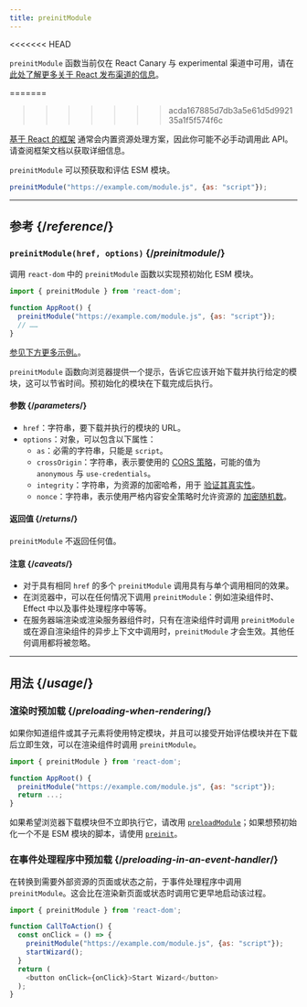 ```yaml
---
title: preinitModule
---
```


<<<<<<< HEAD
<Canary>

`preinitModule` 函数当前仅在 React Canary 与 experimental 渠道中可用，请在 [此处了解更多关于 React 发布渠道的信息](/community/versioning-policy#all-release-channels)。

</Canary>

=======
>>>>>>> acda167885d7db3a5e61d5d992135a1f5f574f6c
<Note>

[基于 React 的框架](/learn/start-a-new-react-project) 通常会内置资源处理方案，因此你可能不必手动调用此 API。请查阅框架文档以获取详细信息。

</Note>

<Intro>

`preinitModule` 可以预获取和评估 ESM 模块。

```js
preinitModule("https://example.com/module.js", {as: "script"});
```

</Intro>

<InlineToc />

---

## 参考 {/*reference*/}

### `preinitModule(href, options)` {/*preinitmodule*/}

调用 `react-dom` 中的 `preinitModule` 函数以实现预初始化 ESM 模块。

```js
import { preinitModule } from 'react-dom';

function AppRoot() {
  preinitModule("https://example.com/module.js", {as: "script"});
  // ……
}

```

[参见下方更多示例。](#usage)。

`preinitModule` 函数向浏览器提供一个提示，告诉它应该开始下载并执行给定的模块，这可以节省时间。预初始化的模块在下载完成后执行。

#### 参数 {/*parameters*/}

* `href`：字符串，要下载并执行的模块的 URL。
* `options`：对象，可以包含以下属性：
  *  `as`：必需的字符串，只能是 `script`。
  *  `crossOrigin`：字符串，表示要使用的 [CORS 策略](https://developer.mozilla.org/zh-CN/docs/Web/HTML/Attributes/crossorigin)，可能的值为 `anonymous` 与 `use-credentials`。
  *  `integrity`：字符串，为资源的加密哈希，用于 [验证其真实性](https://developer.mozilla.org/zh-CN/docs/Web/Security/Subresource_Integrity)。
  *  `nonce`：字符串，表示使用严格内容安全策略时允许资源的 [加密随机数](https://developer.mozilla.org/zh-CN/docs/Web/HTML/Global_attributes/nonce)。

#### 返回值 {/*returns*/}

`preinitModule` 不返回任何值。

#### 注意 {/*caveats*/}

* 对于具有相同 `href` 的多个 `preinitModule` 调用具有与单个调用相同的效果。
* 在浏览器中，可以在任何情况下调用 `preinitModule`：例如渲染组件时、Effect 中以及事件处理程序中等等。
* 在服务器端渲染或渲染服务器组件时，只有在渲染组件时调用 `preinitModule` 或在源自渲染组件的异步上下文中调用时，`preinitModule` 才会生效。其他任何调用都将被忽略。

---

## 用法 {/*usage*/}

### 渲染时预加载 {/*preloading-when-rendering*/}

如果你知道组件或其子元素将使用特定模块，并且可以接受开始评估模块并在下载后立即生效，可以在渲染组件时调用 `preinitModule`。

```js
import { preinitModule } from 'react-dom';

function AppRoot() {
  preinitModule("https://example.com/module.js", {as: "script"});
  return ...;
}
```

如果希望浏览器下载模块但不立即执行它，请改用 [`preloadModule`](/reference/react-dom/preloadModule)；如果想预初始化一个不是 ESM 模块的脚本，请使用 [`preinit`](/reference/react-dom/preinit)。

### 在事件处理程序中预加载 {/*preloading-in-an-event-handler*/}

在转换到需要外部资源的页面或状态之前，于事件处理程序中调用 `preinitModule`。这会比在渲染新页面或状态时调用它更早地启动该过程。

```js
import { preinitModule } from 'react-dom';

function CallToAction() {
  const onClick = () => {
    preinitModule("https://example.com/module.js", {as: "script"});
    startWizard();
  }
  return (
    <button onClick={onClick}>Start Wizard</button>
  );
}
```
